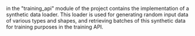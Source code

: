 in the "training_api" module of the project contains the implementation of a synthetic data loader. This loader is used for generating random input data of various types and shapes, and retrieving batches of this synthetic data for training purposes in the training API.